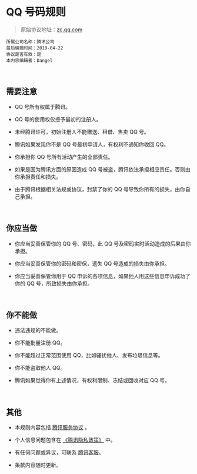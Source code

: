 # QQ 号码规则

> 原始协议地址：[zc.qq.com](https://zc.qq.com/chs/agreement1_chs.html)
```
所属公司名称：腾讯公司
最后编辑时间：2019-04-22
协议是否有效：是
本内容编辑者：Dangel
```

<br />

## 需要注意

- QQ 号所有权属于腾讯。

- QQ 号的使用权仅授予最初的注册人。

- 未经腾讯许可，初始注册人不能赠送、租借、售卖 QQ 号。

- 腾讯如果发现你不是 QQ 号最初申请人，有权利不通知你收回 QQ。

- 你承担你 QQ 号所有活动产生的全部责任。

- 如果是因为腾讯方面的原因造成 QQ 号被盗，腾讯依法承担相应责任。否则由你承担责任和损失。

- 由于腾讯根据相关法规或协议，封禁了你的 QQ 号导致你所有的损失，由你自己承担。

<br />

## 你应当做

- 你应当妥善保管你的 QQ 号、密码，此 QQ 号及密码实时活动造成的后果由你承担。

- 你应当妥善保管你的密码和密保，遗失 QQ 号造成的损失由你承担。

- 你应当妥善保管你用于 QQ 申诉的各项信息，如果他人用这些信息申诉成功了你的 QQ 号，所致损失由你承担。

<br />

## 你不能做

- 违法违规的不能做。

- 你不能批量注册 QQ。

- 你不能超过正常范围使用 QQ，比如骚扰他人、发布垃圾信息等。

- 你不能盗取他人 QQ。

- 腾讯如果觉得你有上述情况，有权利限制、冻结或回收对应 QQ 号。

<br />

## 其他

- 本规则内容包括 [腾讯服务协议](https://github.com/smilonely/I-dont-wanna-read-it/wiki/Tencent-Service) 。

- 个人信息问题包含在 [《腾讯隐私政策》](http://www.qq.com/privacy.htm) 中。

- 有任何问题或异议，可联系 [腾讯客服](http://kf.qq.com)。

- 条款内容随时更新。 

<br />

<br />